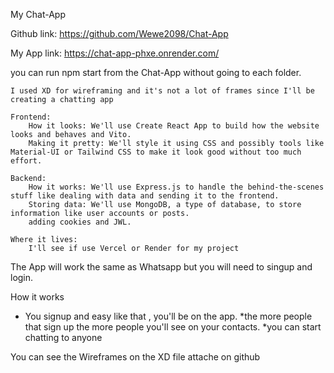 My Chat-App

Github link: https://github.com/Wewe2098/Chat-App

My App link: https://chat-app-phxe.onrender.com/

you can run npm start from the Chat-App without going to each folder.


    I used XD for wireframing and it's not a lot of frames since I'll be creating a chatting app
    
    Frontend:
        How it looks: We'll use Create React App to build how the website looks and behaves and Vito.
        Making it pretty: We'll style it using CSS and possibly tools like Material-UI or Tailwind CSS to make it look good without too much effort.

    Backend:
        How it works: We'll use Express.js to handle the behind-the-scenes stuff like dealing with data and sending it to the frontend.
        Storing data: We'll use MongoDB, a type of database, to store information like user accounts or posts.
        adding cookies and JWL.

    Where it lives:
        I'll see if use Vercel or Render for my project


The App will work the same as Whatsapp but you will need to singup and login.

How it works

* You signup and easy like that , you'll be on the app.
*the more people that sign up the more people you'll see on your contacts.
*you can start chatting to anyone

You can see the Wireframes on the XD file attache on github



    